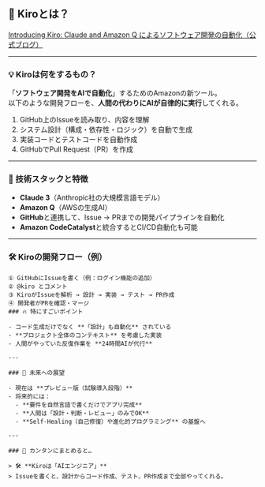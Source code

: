 ## 🧠 Kiroとは？

[Introducing Kiro: Claude and Amazon Q によるソフトウェア開発の自動化（公式ブログ）](https://aws.amazon.com/jp/blogs/news/introducing-kiro/)

---

### 💡 Kiroは何をするもの？

「**ソフトウェア開発をAIで自動化**」するためのAmazonの新ツール。  
以下のような開発フローを、**人間の代わりにAIが自律的に実行**してくれる。

1. GitHub上のIssueを読み取り、内容を理解
2. システム設計（構成・依存性・ロジック）を自動で生成
3. 実装コードとテストコードを自動作成
4. GitHubでPull Request（PR）を作成

---

### 🔧 技術スタックと特徴

- **Claude 3**（Anthropic社の大規模言語モデル）
- **Amazon Q**（AWSの生成AI）
- **GitHub**と連携して、Issue → PRまでの開発パイプラインを自動化
- **Amazon CodeCatalyst**と統合するとCI/CD自動化も可能

---

### 🛠️ Kiroの開発フロー（例）

```plaintext
① GitHubにIssueを書く（例：ログイン機能の追加）
② @kiro とコメント
③ KiroがIssueを解析 → 設計 → 実装 → テスト → PR作成
④ 開発者がPRを確認・マージ
### 🔥 特にすごいポイント

- コード生成だけでなく **「設計」も自動化** されている  
- **プロジェクト全体のコンテキスト** を考慮した実装  
- 人間がやっていた反復作業を **24時間AIが代行**

---

### 🚀 未来への展望

- 現在は **プレビュー版（試験導入段階）**
- 将来的には：
  - **要件を自然言語で書くだけでアプリ完成**
  - **人間は「設計・判断・レビュー」のみでOK**
  - **Self-Healing（自己修復）や進化的プログラミング** の基盤へ

---

### 📌 カンタンにまとめると…

> 🛠️ **Kiroは「AIエンジニア」**  
> Issueを書くと、設計からコード作成、テスト、PR作成まで全部やってくれる。

